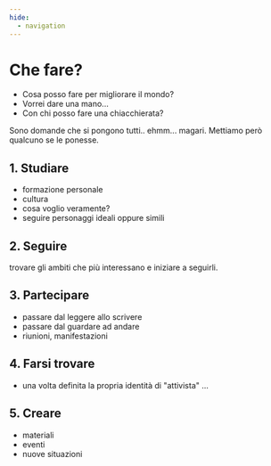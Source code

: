 ```yaml
---
hide:
  - navigation
---
```

# Che fare?

- Cosa posso fare per migliorare il mondo?
- Vorrei dare una mano...
- Con chi posso fare una chiacchierata?

Sono domande che si pongono tutti.. ehmm... magari.
Mettiamo però qualcuno se le ponesse.

## 1. Studiare
- formazione personale
- cultura
- cosa voglio veramente?
- seguire personaggi ideali oppure simili

## 2. Seguire
trovare gli ambiti che più interessano e iniziare a seguirli.


## 3. Partecipare
- passare dal leggere allo scrivere
- passare dal guardare ad andare
- riunioni, manifestazioni

## 4. Farsi trovare
- una volta definita la propria identità di "attivista" ...

## 5. Creare
- materiali
- eventi
- nuove situazioni
